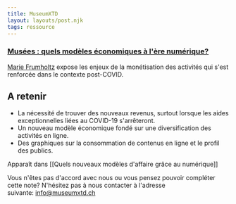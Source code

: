 ```yaml
---
title: MuseumXTD
layout: layouts/post.njk
tags: ressource
---
```

### [Musées : quels modèles économiques à l'ère numérique?](https://www.pourleco.com/consommation/musees-quels-modeles-economiques-lere-numerique) 
[Marie Frumholtz](https://www.linkedin.com/in/marie-frumholtz-629011130/?originalSubdomain=fr) expose les enjeux de la monétisation des activités qui s'est renforcée dans le contexte post-COVID. 

## A retenir
- La nécessité de trouver des nouveaux revenus, surtout lorsque les aides exceptionnelles liées au COVID-19 s'arrêteront. 
- Un nouveau modèle économique fondé sur une diversification des activités en ligne. 
- Des graphiques sur la consommation de contenus en ligne et le profil des publics. 


Apparaît dans [[Quels nouveaux modèles d'affaire grâce au numérique]]

Vous n'êtes pas d'accord avec nous ou vous pensez pouvoir compléter cette note? N'hésitez pas à nous contacter à l'adresse suivante: [info@museumxtd.ch](mailto:info@museumxtd.ch)